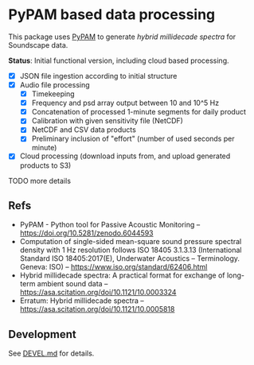# PyPAM based data processing

This package uses [PyPAM](https://github.com/lifewatch/pypam/)
to generate _hybrid millidecade spectra_ for Soundscape data.

**Status**: Initial functional version, including cloud based processing.

- [x] JSON file ingestion according to initial structure
- [x] Audio file processing
    - [x] Timekeeping
    - [x] Frequency and psd array output between 10 and 10^5 Hz
    - [x] Concatenation of processed 1-minute segments for daily product
    - [x] Calibration with given sensitivity file (NetCDF)
    - [x] NetCDF and CSV data products
    - [x] Preliminary inclusion of "effort" (number of used seconds per minute)
- [x] Cloud processing (download inputs from, and upload generated products to S3)

TODO more details

## Refs

- PyPAM - Python tool for Passive Acoustic Monitoring –
  <https://doi.org/10.5281/zenodo.6044593>
- Computation of single-sided mean-square sound pressure spectral density with 1 Hz resolution follows
  ISO 18405 3.1.3.13 (International Standard ISO 18405:2017(E), Underwater Acoustics – Terminology. Geneva: ISO)
  – https://www.iso.org/standard/62406.html
- Hybrid millidecade spectra: A practical format for exchange of long-term ambient sound data –
  <https://asa.scitation.org/doi/10.1121/10.0003324>
- Erratum: Hybrid millidecade spectra –
  <https://asa.scitation.org/doi/10.1121/10.0005818>

## Development

See [DEVEL.md](DEVEL.md) for details.
